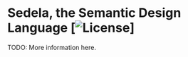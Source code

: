 Sedela, the Semantic Design Language [![License](https://img.shields.io/badge/license-MIT-blue.svg)]
=

TODO: More information here.